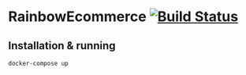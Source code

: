 # RainbowEcommerce [![Build Status](https://travis-ci.org/RainbowMakers/RainbowEcommerce.svg?branch=master)](https://travis-ci.org/RainbowMakers/RainbowEcommerce)

## Installation & running
   `docker-compose up`
